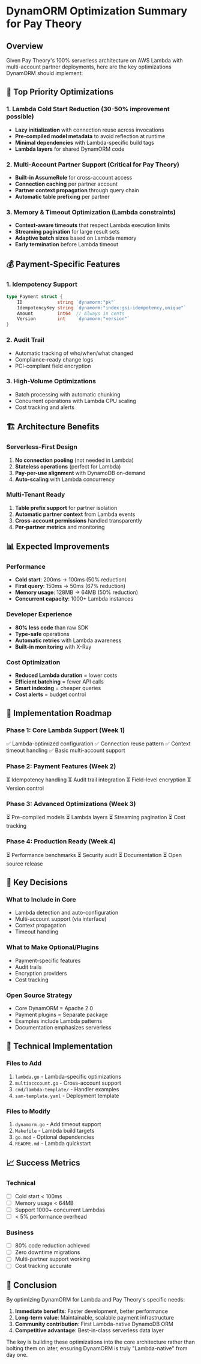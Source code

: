 # DynamORM Optimization Summary for Pay Theory

## Overview

Given Pay Theory's 100% serverless architecture on AWS Lambda with multi-account partner deployments, here are the key optimizations DynamORM should implement:

## 🎯 Top Priority Optimizations

### 1. **Lambda Cold Start Reduction** (30-50% improvement possible)
- **Lazy initialization** with connection reuse across invocations
- **Pre-compiled model metadata** to avoid reflection at runtime
- **Minimal dependencies** with Lambda-specific build tags
- **Lambda layers** for shared DynamORM code

### 2. **Multi-Account Partner Support** (Critical for Pay Theory)
- **Built-in AssumeRole** for cross-account access
- **Connection caching** per partner account
- **Partner context propagation** through query chain
- **Automatic table prefixing** per partner

### 3. **Memory & Timeout Optimization** (Lambda constraints)
- **Context-aware timeouts** that respect Lambda execution limits
- **Streaming pagination** for large result sets
- **Adaptive batch sizes** based on Lambda memory
- **Early termination** before Lambda timeout

## 💰 Payment-Specific Features

### 1. **Idempotency Support**
```go
type Payment struct {
    ID             string `dynamorm:"pk"`
    IdempotencyKey string `dynamorm:"index:gsi-idempotency,unique"`
    Amount         int64  // Always in cents
    Version        int    `dynamorm:"version"`
}
```

### 2. **Audit Trail**
- Automatic tracking of who/when/what changed
- Compliance-ready change logs
- PCI-compliant field encryption

### 3. **High-Volume Optimizations**
- Batch processing with automatic chunking
- Concurrent operations with Lambda CPU scaling
- Cost tracking and alerts

## 🏗️ Architecture Benefits

### Serverless-First Design
1. **No connection pooling** (not needed in Lambda)
2. **Stateless operations** (perfect for Lambda)
3. **Pay-per-use alignment** with DynamoDB on-demand
4. **Auto-scaling** with Lambda concurrency

### Multi-Tenant Ready
1. **Table prefix support** for partner isolation
2. **Automatic partner context** from Lambda events
3. **Cross-account permissions** handled transparently
4. **Per-partner metrics** and monitoring

## 📊 Expected Improvements

### Performance
- **Cold start**: 200ms → 100ms (50% reduction)
- **First query**: 150ms → 50ms (67% reduction)
- **Memory usage**: 128MB → 64MB (50% reduction)
- **Concurrent capacity**: 1000+ Lambda instances

### Developer Experience
- **80% less code** than raw SDK
- **Type-safe** operations
- **Automatic retries** with Lambda awareness
- **Built-in monitoring** with X-Ray

### Cost Optimization
- **Reduced Lambda duration** = lower costs
- **Efficient batching** = fewer API calls
- **Smart indexing** = cheaper queries
- **Cost alerts** = budget control

## 🚀 Implementation Roadmap

### Phase 1: Core Lambda Support (Week 1)
✅ Lambda-optimized configuration
✅ Connection reuse pattern
✅ Context timeout handling
✅ Basic multi-account support

### Phase 2: Payment Features (Week 2)
⏳ Idempotency handling
⏳ Audit trail integration
⏳ Field-level encryption
⏳ Version control

### Phase 3: Advanced Optimizations (Week 3)
⏳ Pre-compiled models
⏳ Lambda layers
⏳ Streaming pagination
⏳ Cost tracking

### Phase 4: Production Ready (Week 4)
⏳ Performance benchmarks
⏳ Security audit
⏳ Documentation
⏳ Open source release

## 📝 Key Decisions

### What to Include in Core
- Lambda detection and auto-configuration
- Multi-account support (via interface)
- Context propagation
- Timeout handling

### What to Make Optional/Plugins
- Payment-specific features
- Audit trails
- Encryption providers
- Cost tracking

### Open Source Strategy
- Core DynamORM = Apache 2.0
- Payment plugins = Separate package
- Examples include Lambda patterns
- Documentation emphasizes serverless

## 🔧 Technical Implementation

### Files to Add
1. `lambda.go` - Lambda-specific optimizations
2. `multiacccount.go` - Cross-account support
3. `cmd/lambda-template/` - Handler examples
4. `sam-template.yaml` - Deployment template

### Files to Modify
1. `dynamorm.go` - Add timeout support
2. `Makefile` - Lambda build targets
3. `go.mod` - Optional dependencies
4. `README.md` - Lambda quickstart

## 📈 Success Metrics

### Technical
- [ ] Cold start < 100ms
- [ ] Memory usage < 64MB
- [ ] Support 1000+ concurrent Lambdas
- [ ] < 5% performance overhead

### Business
- [ ] 80% code reduction achieved
- [ ] Zero downtime migrations
- [ ] Multi-partner support working
- [ ] Cost tracking accurate

## 🎉 Conclusion

By optimizing DynamORM for Lambda and Pay Theory's specific needs:

1. **Immediate benefits**: Faster development, better performance
2. **Long-term value**: Maintainable, scalable payment infrastructure
3. **Community contribution**: First Lambda-native DynamoDB ORM
4. **Competitive advantage**: Best-in-class serverless data layer

The key is building these optimizations into the core architecture rather than bolting them on later, ensuring DynamORM is truly "Lambda-native" from day one. 